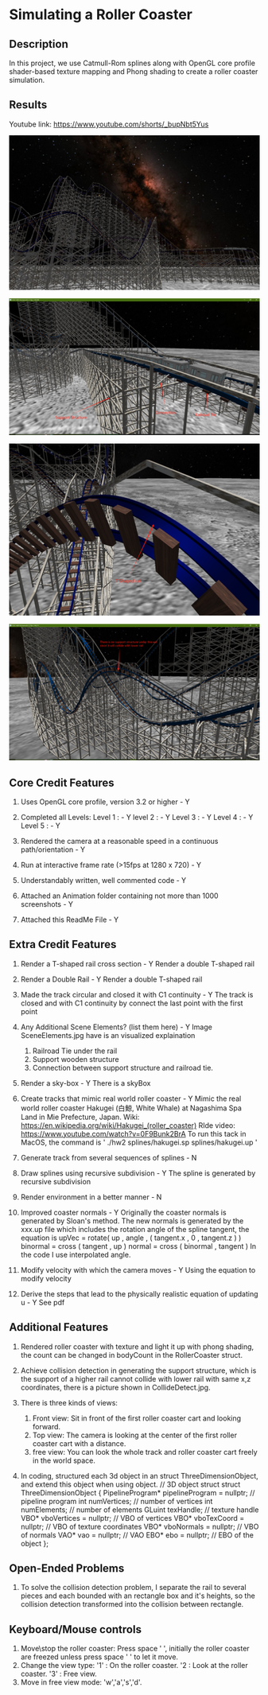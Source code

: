 # Simulating a Roller Coaster

## Description
In this project, we use Catmull-Rom splines along with OpenGL core profile shader-based texture mapping and Phong shading to create a roller coaster simulation.

## Results

Youtube link: https://www.youtube.com/shorts/_bupNbt5Yus

![Overview](HW2_Overview.jpg)

![SceneElement](SceneElements.jpg)

![TShaped](HW2_Tshaped.jpg)

![CollideDetect](CollideDetect.jpg)

## Core Credit Features

1. Uses OpenGL core profile, version 3.2 or higher - Y

2. Completed all Levels:
  Level 1 : - Y
  level 2 : - Y
  Level 3 : - Y
  Level 4 : - Y
  Level 5 : - Y

3. Rendered the camera at a reasonable speed in a continuous path/orientation - Y

4. Run at interactive frame rate (>15fps at 1280 x 720) - Y

5. Understandably written, well commented code - Y

6. Attached an Animation folder containing not more than 1000 screenshots - Y

7. Attached this ReadMe File - Y

## Extra Credit Features

1. Render a T-shaped rail cross section - Y
	Render a double T-shaped rail

2. Render a Double Rail - Y
	Render a double T-shaped rail

3. Made the track circular and closed it with C1 continuity - Y
	The track is closed and with C1 continuity by connect the last point with the first point

4. Any Additional Scene Elements? (list them here) - Y
	Image SceneElements.jpg have is an visualized explaination
	1. Railroad Tie under the rail
	2. Support wooden structure
	3. Connection between support structure and railroad tie.

5. Render a sky-box - Y
	There is a skyBox
 
6. Create tracks that mimic real world roller coaster - Y
	Mimic the real world roller coaster Hakugei (白鯨, White Whale) at Nagashima Spa Land in Mie Prefecture, Japan.
	Wiki: https://en.wikipedia.org/wiki/Hakugei_(roller_coaster)
	RIde video: https://www.youtube.com/watch?v=0F9Bunk2BrA
	To run this tack in MacOS, the command is ' ./hw2 splines/hakugei.sp splines/hakugei.up '

7. Generate track from several sequences of splines - N

8. Draw splines using recursive subdivision - Y
	The spline is generated by recursive subdivision

9. Render environment in a better manner - N

10. Improved coaster normals - Y
	Originally the coaster normals is generated by Sloan's method.
	The new normals is generated by the xxx.up file which includes the rotation angle of the spline tangent, the equation is 
		upVec = rotate( up , angle , ( tangent.x , 0 , tangent.z ) )
		binormal = cross ( tangent , up )
		normal = cross ( binormal , tangent )
	In the code I use interpolated angle.

11. Modify velocity with which the camera moves - Y
	Using the equation to modify velocity

12. Derive the steps that lead to the physically realistic equation of updating u - Y
	See pdf

## Additional Features

1. Rendered roller coaster with texture and light it up with phong shading, the count can be changed in bodyCount in the RollerCoaster struct.

2. Achieve collision detection in generating the support structure, which is the support of a higher rail cannot collide with lower rail with same x,z coordinates, there is a picture shown in CollideDetect.jpg.

3. There is three kinds of views:
	1) Front view: Sit in front of the first roller coaster cart and looking forward.
	2) Top view: The camera is looking at the center of the first roller coaster cart with a distance.
	3) free view: You can look the whole track and roller coaster cart freely in the world space.

4. In coding, structured each 3d object in an struct ThreeDimensionObject, and extend this object when using object.
	// 3D object struct
	struct ThreeDimensionObject {
  		PipelineProgram* pipelineProgram = nullptr; // pipeline program
   		 int numVertices; // number of vertices
      		int numElements; // number of elements
      		GLuint texHandle; // texture handle
      		VBO* vboVertices = nullptr; // VBO of vertices
      		VBO* vboTexCoord = nullptr; // VBO of texture coordinates
      		VBO* vboNormals = nullptr; // VBO of normals
      		VAO* vao = nullptr; // VAO
      		EBO* ebo = nullptr; // EBO of the object
  	};

## Open-Ended Problems

1. To solve the collision detection problem, I separate the rail to several pieces and each bounded with an rectangle box and it's heights, so the collision detection transformed into the collision between rectangle.

## Keyboard/Mouse controls

1. Move\stop the roller coaster: Press space '  ', initially the roller coaster are freezed unless press space ' ' to let it move.
2. Change the view type:
	'1'  : On the roller coaster. 
	'2  :  Look at the roller coaster. 
	'3' :  Free view.
3. Move in free view mode: 'w','a','s','d'.

